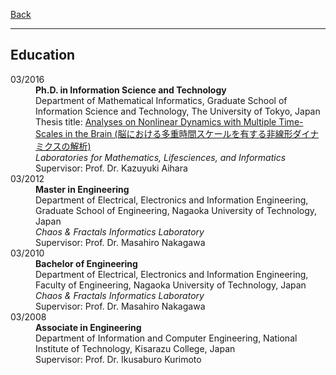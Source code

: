 [Back](index.md)
* * *

## Education

<dl>
<dt>03/2016</dt>
    <dd><strong>Ph.D. in Information Science and Technology</strong><br/>
    Department of Mathematical Informatics, Graduate School of Information Science and Technology, The University of Tokyo, Japan<br/>
    Thesis title: <a href="https://repository.dl.itc.u-tokyo.ac.jp/records/48069#.YpQgr-7itPb">Analyses on Nonlinear Dynamics with Multiple Time-Scales in the Brain (脳における多重時間スケールを有する非線形ダイナミクスの解析)</a><br/>
    <i>Laboratories for Mathematics, Lifesciences, and Informatics</i><br/>
    Supervisor: Prof. Dr. Kazuyuki Aihara</dd>
<dt>03/2012</dt>
<dd><strong>Master in Engineering</strong><br/>
    Department of Electrical, Electronics and Information Engineering, Graduate School of Engineering, Nagaoka University of Technology, Japan<br/>
    <i>Chaos & Fractals Informatics Laboratory</i><br/>
    Supervisor: Prof. Dr. Masahiro Nakagawa</dd>
<dt>03/2010</dt>
<dd><strong>Bachelor of Engineering</strong><br/>
    Department of Electrical, Electronics and Information Engineering, Faculty of Engineering, Nagaoka University of Technology, Japan<br/>
    <i>Chaos & Fractals Informatics Laboratory</i><br/>
    Supervisor: Prof. Dr. Masahiro Nakagawa</dd>
<dt>03/2008</dt>
<dd><strong>Associate in Engineering</strong><br/>
    Department of Information and Computer Engineering, National Institute of Technology, Kisarazu College, Japan<br/>
    Supervisor: Prof. Dr. Ikusaburo Kurimoto</dd>
</dl>
